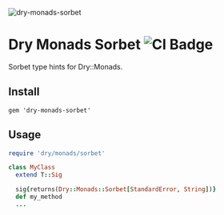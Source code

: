 ![dry-monads-sorbet](https://user-images.githubusercontent.com/2643026/69986703-dfc68200-1535-11ea-9035-38ecbdb67138.png)

# Dry Monads Sorbet ![CI Badge](https://github.com/tricycle/dry-monads-sorbet/workflows/RSpec%20Test%20Suite/badge.svg)

Sorbet type hints for Dry::Monads.

## Install

`gem 'dry-monads-sorbet'`

## Usage

```ruby
require 'dry/monads/sorbet'

class MyClass
  extend T::Sig

  sig{returns(Dry::Monads::Sorbet[StandardError, String])}
  def my_method
  ...
```

